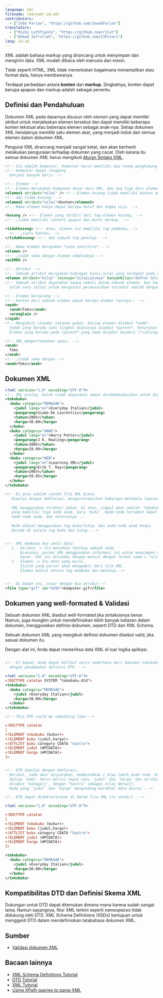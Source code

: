 ```yaml
---
language: xml
filename: learnxml-id.xml
contributors:
  - ["João Farias", "https://github.com/JoaoGFarias"]
translators:
  - ["Rizky Luthfianto", "https://github.com/rilut"]
  - ["Ahmad Zafrullah", "https://github.com/23Pstars"]
lang: id-id
---
```


XML adalah bahasa markup yang dirancang untuk menyimpan dan mengirim data. XML mudah dibaca oleh manusia dan mesin.

Tidak seperti HTML, XML tidak menentukan bagaimana menampilkan atau format data, hanya membawanya.

Terdapat perbedaan antara **konten** dan **markup**. Singkatnya, konten dapat berupa apapun dan markup adalah sebagai penentu.

## Definisi dan Pendahuluan

Dokumen XML pada dasarnya disusun oleh *elemen* yang dapat memiliki *atribut* untuk menjelaskan elemen tersebut dan dapat memiliki beberapa konten tekstual atau beberapa elemen sebagai anak-nya. Setiap dokumen XML hendaknya memiliki satu elemen akar, yang menjadi induk dari semua elemen dalam dokumen XML.

Pengurai XML dirancang menjadi sangat ketat, dan akan berhenti melakukan penguraian terhadap dokumen yang cacat. Oleh karena itu semua dokumen XML harus mengikuti [Aturan Sintaks XML](http://www.w3schools.com/xml/xml_syntax.asp).

```xml
<!-- Ini adalah komentar. Komentar harus memiliki dua tanda penghubung secara berurutan (-). -->
<!-- Komentar dapat renggang
  menjadi banyak baris -->

<!-- Elemen -->
<!-- Elemen merupakan komponen dasar dari XML. Ada dua tipe dari elemen, kosong: -->
<elemen1 atribut="nilai" /> <!-- Elemen kosong tidak memiliki konten apapun -->
<!-- dan tidak-kosong: -->
<elemen2 atribut="nilai">Konten</elemen2>
<!-- Nama elemen hanya dapat berupa huruf dan angka saja. -->

<kosong /> <!-- Elemen yang terdiri dari tag elemen kosong… -->
<!-- …tidak memiliki content apapun dan murni markup. -->

<tidakkosong> <!-- Atau, elemen ini memiliki tag pembuka… -->
  <!-- …suatu konten… -->
</tidakkosong> <!-- dan sebuah tag penutup. -->

<!-- Nama elemen merupakan *case sensitive*. -->
<elemen />
<!-- …tidak sama dengan elemen sebelumnya -->
<eLEMEN />

<!-- Atribut -->
<!-- Sebuah atribut merupakan hubungan kunci-nilai yang terdapat pada elemen. -->
<elemen atribut="nilai" lainnya="nilaiLainnya" banyakNilai="daftar nilai ber-spasi" />
<!-- Sebuah atribut digunakan hanya sekali dalam sebuah elemen. Dan hanya memiliki satu nilai.
  Salah satu solusi untuk mengatasi permasalahan tersebut adalah dengan menggunakan daftar nilai ber-spasi. -->

<!-- Elemen bersarang -->
<!-- Konten dari sebuah elemen dapat berupa elemen lainnya:: -->
<ayah>
  <anak>Teks</anak>
  <oranglain />
</ayah>
<!-- Mengikuti standar tatanan pohon. Setiap elemen disebut *node*.
  Induk yang berada satu tingkat diatasnya disebut *parent*, keturunan yang berada satu tingkat dibawahnya disebut *children*.
  Elemen yang berada pada *parent* yang sama disebut Saudara (*siblings*). -->

<!-- XML mempertahankan spasi. -->
<anak>
  Teks
</anak>
<!-- …tidak sama dengan -->
<anak>Teks</anak>
```


## Dokumen XML

```xml
<?xml version="1.0" encoding="UTF-8"?>
<!-- XML prolog, boleh tidak digunakan namun direkomendasikan untuk digunakan. -->
<tokobuku>
  <buku category="MEMASAK">
    <judul lang="en">Everyday Italian</judul>
    <pengarang>Giada De Laurentiis</pengarang>
    <tahun>2005</tahun>
    <harga>30.00</harga>
  </buku>
  <buku category="ANAK">
    <judul lang="en">Harry Potter</judul>
    <pengarang>J K. Rowling</pengarang>
    <tahun>2005</tahun>
    <harga>29.99</harga>
  </buku>
  <buku category="WEB">
    <judul lang="en">Learning XML</judul>
    <pengarang>Erik T. Ray</pengarang>
    <tahun>2003</tahun>
    <harga>39.95</harga>
  </buku>
</tokobuku>

<!-- Di atas adalah contoh file XML biasa.
   Dimulai dengan deklarasi, menginformasikan beberapa metadata (opsional).
  
   XML menggunakan struktur pohon. Di atas, simpul akar adalah 'tokobuku',
   yang memiliki tiga node anak, para 'buku'. Node-node tersebut dapat memiliki
   node-node anak, dan seterusnya ...
  
   Node dibuat menggunakan tag buka/tutup, dan node-node anak hanya
   berada di antara tag buka dan tutup .-->


<!-- XML membawa dua jenis data:
   1 - Atribut -> Itu metadata tentang sebuah node.
       Biasanya, parser XML menggunakan informasi ini untuk menyimpan data dengan
       benar. Hal ini ditandai dengan muncul dengan format nama = "nilai" dalam pembukaan tag.
   2 - Elemen -> Itu data yang murni.
       Itulah yang parser akan mengambil dari file XML.
       Elemen muncul antara tag membuka dan menutup.-->


<!-- Di bawah ini, unsur dengan dua atribut-->
<file type="gif" id="4293">komputer.gif</file>


```

## Dokumen yang well-formated & Validasi

Sebuah dokumen XML disebut well-formated jika sintaksisnya benar.
Namun, juga mungkin untuk mendefinisikan lebih banyak batasan dalam dokumen,
menggunakan definisi dokumen, seperti DTD dan XML Schema.

Sebuah dokumen XML yang mengikuti definisi dokumen disebut valid,
jika sesuai dokumen itu.

Dengan alat ini, Anda dapat memeriksa data XML di luar logika aplikasi.

```xml

<!-- Di bawah, Anda dapat melihat versi sederhana dari dokumen tokobuku,
  dengan penambahan definisi DTD .-->

<?xml version="1.0" encoding="UTF-8"?>
<!DOCTYPE catatan SYSTEM "tokobuku.dtd">
<tokobuku>
  <buku category="MEMASAK">
    <judul >Everyday Italian</judul>
    <harga>30.00</harga>
  </buku>
</tokobuku>

<!-- This DTD could be something like:-->

<!DOCTYPE catatan
[
<!ELEMENT tokobuku (buku+)>
<!ELEMENT buku (judul,harga)>
<!ATTLIST buku category CDATA "Sastra">
<!ELEMENT judul (#PCDATA)>
<!ELEMENT harga (#PCDATA)>
]>


<!-- DTD dimulai dengan deklarasi.
  Berikut, node akar dinyatakan, membutuhkan 1 atau lebih anak node 'buku'.
  Setiap 'buku' harus berisi tepat satu 'judul' dan 'harga' dan atribut
  disebut 'kategori', dengan "Sastra" sebagai nilai default.
  Node yang 'judul' dan 'harga' mengandung karakter data diurai .-->

<!-- DTD dapat dideklarasikan di dalam file XML itu sendiri .-->

<?xml version="1.0" encoding="UTF-8"?>

<!DOCTYPE catatan
[
<!ELEMENT tokobuku (buku+)>
<!ELEMENT buku (judul,harga)>
<!ATTLIST buku category CDATA "Sastra">
<!ELEMENT judul (#PCDATA)>
<!ELEMENT harga (#PCDATA)>
]>

<tokobuku>
  <buku category="MEMASAK">
    <judul >Everyday Italian</judul>
    <harga>30.00</harga>
  </buku>
</tokobuku>
```
## Kompatibilitas DTD dan Definisi Skema XML

Dukungan untuk DTD dapat ditemukan dimana-mana karena sudah sangat lama. Namun sayangnya, fitur XML terkini seperti *namespaces* tidak didukung oleh DTD. XML Xchema Definitions (XSDs) bertujuan untuk mengganti DTD dalam mendefinisikan tatabahasa dokumen XML.

## Sumber

* [Validasi dokumen XML](http://www.xmlvalidation.com)

## Bacaan lainnya

* [XML Schema Definitions Tutorial](http://www.w3schools.com/schema/)
* [DTD Tutorial](http://www.w3schools.com/xml/xml_dtd_intro.asp)
* [XML Tutorial](http://www.w3schools.com/xml/default.asp)
* [Using XPath queries to parse XML](http://www.w3schools.com/xml/xml_xpath.asp)
